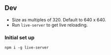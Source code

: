 ## Dev

-   Size as multiples of 320. Default to 640 x 640.
-   Run `live-server` to get live reloading.

### Initial set up

`npm i -g live-server`




